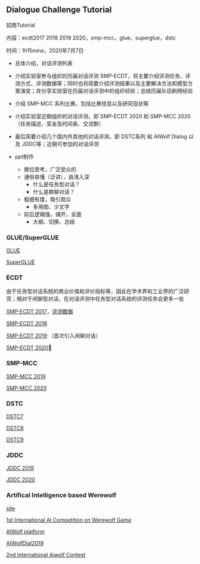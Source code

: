 ## Dialogue Challenge Tutorial

招商Tutorial

内容：ecdt2017 2018 2019 2020，smp-mcc，glue，superglue，dstc

时间：1h15mins，2020年7月7日



- 总体介绍，对话评测列表
- 介绍实验室参与组织的历届对话评测  SMP-ECDT，将主要介绍评测任务、评测方式、评测数据等；同时也将简要介绍评测结果以及主要解决方法和模型方案演变；并分享实验室在历届对话评测中的组织经验；总结历届队伍刷榜经验
-  介绍 SMP-MCC 系列比赛，包括比赛信息以及研究现状等

- 介绍实验室近期组织的对话评测，即 SMP-ECDT 2020 和 SMP-MCC 2020（任务描述、奖金及时间表、交流群）
- 最后简要介绍几个国内外其他的对话评测，即 DSTC系列 和 AIWolf Dialog 以及 JDDC等；近期可参加的对话评测



- ppt制作
  - 换位思考，广泛受众的
  - 通俗易懂（泛讲），由浅入深
    - 什么是任务型对话？
    - 什么是群聊对话？
  - 粗细有度，吸引观众
    - 多用图、少文字
  - 前后逻辑强，铺开，全面
    - 大纲、切换、总结



### GLUE/SuperGLUE

[GLUE](https://gluebenchmark.com/)

[SuperGLUE](https://super.gluebenchmark.com/)



### ECDT

由于任务型对话系统的商业价值和评价指标等，因此在学术界和工业界的广泛研究；相对于闲聊型对话，在对话评测中任务型对话系统的评测任务会更多一些

[SMP-ECDT 2017](http://ir.hit.edu.cn/smp2017-ecdt)，[评测数据](https://github.com/HITlilingzhi/SMP2017ECDT-DATA)

[SMP-ECDT 2018](https://www.steamedfish.cn/2018/09/30/%E3%80%90%E7%B2%BE%E5%BD%A9%E7%BB%A7%E7%BB%AD%E3%80%91SMP2018%E4%B8%AD%E6%96%87%E4%BA%BA%E6%9C%BA%E5%AF%B9%E8%AF%9D%E6%8A%80%E6%9C%AF%E8%AF%84%E6%B5%8B%EF%BC%88ECDT%EF%BC%89%E5%88%B7%E6%A6%9C%E5%85%AC%E5%91%8A/)

[SMP-ECDT 2019](http://conference.cipsc.org.cn/smp2019/evaluation.html) （首次引入闲聊对话）

[SMP-ECDT 2020](https://smp2020.aconf.cn/smp.html#3)



### SMP-MCC

[SMP-MCC 2019](http://ir.hit.edu.cn/smp-mcc)

[SMP-MCC 2020](http://mcc.8wss.com/)



### DSTC

[DSTC7](http://workshop.colips.org/dstc7/call.html)

[DSTC8](https://sites.google.com/dstc.community/dstc8/tracks)

[DSTC9](https://sites.google.com/dstc.community/dstc9/tracks)



### JDDC

[JDDC 2019](https://jddc.jd.com/2019/)

[JDDC 2020](https://jddc.jd.com/)



### Artifical Intelligence based Werewolf

[site](http://aiwolf.org/en/)

[1st International AI Competition on Werewolf Game](http://aiwolf.org/en/archives/2023)

[AIWolf platform](http://aiwolf.org/en/server)

[AIWolfDial2019](https://aiwolfdial.kanolab.net/)

[2nd International Aiwolf Contest](http://aiwolf.org/en/2nd-international-aiwolf-contest)